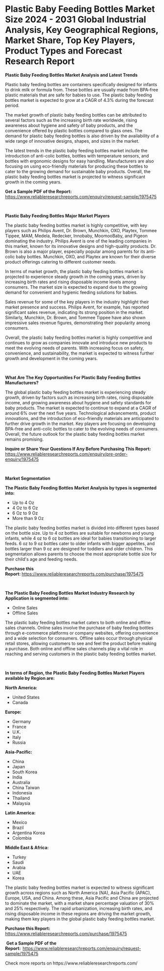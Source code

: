 <p><h1>Plastic Baby Feeding Bottles Market Size 2024 - 2031 Global Industrial Analysis, Key Geographical Regions, Market Share, Top Key Players, Product Types and Forecast Research Report</h1></p><p><strong>Plastic Baby Feeding Bottles Market Analysis and Latest Trends</strong></p>
<p><p>Plastic baby feeding bottles are containers specifically designed for infants to drink milk or formula from. These bottles are usually made from BPA-free plastic materials that are safe for babies to use. The plastic baby feeding bottles market is expected to grow at a CAGR of 4.3% during the forecast period.</p><p>The market growth of plastic baby feeding bottles can be attributed to several factors such as the increasing birth rate worldwide, rising awareness about hygiene and safety of baby products, and the convenience offered by plastic bottles compared to glass ones. The demand for plastic baby feeding bottles is also driven by the availability of a wide range of innovative designs, shapes, and sizes in the market.</p><p>The latest trends in the plastic baby feeding bottles market include the introduction of anti-colic bottles, bottles with temperature sensors, and bottles with ergonomic designs for easy handling. Manufacturers are also focusing on using eco-friendly materials for producing these bottles to cater to the growing demand for sustainable baby products. Overall, the plastic baby feeding bottles market is projected to witness significant growth in the coming years.</p></p>
<p><strong>Get a Sample PDF of the Report:&nbsp;</strong> <a href="https://www.reliableresearchreports.com/enquiry/request-sample/1975475">https://www.reliableresearchreports.com/enquiry/request-sample/1975475</a></p>
<p>&nbsp;</p>
<p><strong>Plastic Baby Feeding Bottles Major Market Players</strong></p>
<p><p>The plastic baby feeding bottles market is highly competitive, with key players such as Philips Avent, Dr. Brown, Munchkin, OXO, Playtex, Tommee Tippee, MAM, Medela, Redecker, Innobaby, MoomooBaby, and Pigeon dominating the industry. Philips Avent is one of the leading companies in this market, known for its innovative designs and high-quality products. Dr. Brown is also a major player, especially popular among parents for its anti-colic baby bottles. Munchkin, OXO, and Playtex are known for their diverse product offerings catering to different customer needs.</p><p>In terms of market growth, the plastic baby feeding bottles market is projected to experience steady growth in the coming years, driven by increasing birth rates and rising disposable income levels among consumers. The market size is expected to expand due to the growing demand for convenient and hygienic feeding solutions for babies. </p><p>Sales revenue for some of the key players in the industry highlight their market presence and success. Philips Avent, for example, has reported significant sales revenue, indicating its strong position in the market. Similarly, Munchkin, Dr. Brown, and Tommee Tippee have also shown impressive sales revenue figures, demonstrating their popularity among consumers.</p><p>Overall, the plastic baby feeding bottles market is highly competitive and continues to grow as companies innovate and introduce new products to meet the evolving needs of parents. With increasing focus on safety, convenience, and sustainability, the market is expected to witness further growth and development in the coming years.</p></p>
<p>&nbsp;</p>
<p><strong>What Are The Key Opportunities For Plastic Baby Feeding Bottles Manufacturers?</strong></p>
<p><p>The global plastic baby feeding bottles market is experiencing steady growth, driven by factors such as increasing birth rates, rising disposable income, and growing awareness about hygiene and safety standards for baby products. The market is expected to continue to expand at a CAGR of around 6% over the next five years. Technological advancements, product innovations, and the introduction of eco-friendly materials are anticipated to further drive growth in the market. Key players are focusing on developing BPA-free and anti-colic bottles to cater to the evolving needs of consumers. Overall, the future outlook for the plastic baby feeding bottles market remains promising.</p></p>
<p><strong>Inquire or Share Your Questions If Any Before Purchasing This Report:</strong> <a href="https://www.reliableresearchreports.com/enquiry/pre-order-enquiry/1975475">https://www.reliableresearchreports.com/enquiry/pre-order-enquiry/1975475</a></p>
<p>&nbsp;</p>
<p><strong>Market Segmentation</strong></p>
<p><strong>The Plastic Baby Feeding Bottles Market Analysis by types is segmented into:</strong></p>
<p><ul><li>Up to 4 Oz</li><li>4 Oz to 6 Oz</li><li>6 Oz to 9 Oz</li><li>More than 9 Oz</li></ul></p>
<p><p>The plastic baby feeding bottles market is divided into different types based on the bottle size. Up to 4 oz bottles are suitable for newborns and young infants, while 4 oz to 6 oz bottles are ideal for babies transitioning to larger feeds. 6 oz to 9 oz bottles cater to older infants with bigger appetites, and bottles larger than 9 oz are designed for toddlers and older children. This segmentation allows parents to choose the most appropriate bottle size for their child's age and feeding needs.</p></p>
<p><strong>Purchase this Report:&nbsp;</strong><a href="https://www.reliableresearchreports.com/purchase/1975475">https://www.reliableresearchreports.com/purchase/1975475</a></p>
<p>&nbsp;</p>
<p><strong>The Plastic Baby Feeding Bottles Market Industry Research by Application is segmented into:</strong></p>
<p><ul><li>Online Sales</li><li>Offline Sales</li></ul></p>
<p><p>The plastic baby feeding bottles market caters to both online and offline sales channels. Online sales involve the purchase of baby feeding bottles through e-commerce platforms or company websites, offering convenience and a wide selection for consumers. Offline sales occur through physical retail stores, allowing customers to see and feel the product before making a purchase. Both online and offline sales channels play a vital role in reaching and serving customers in the plastic baby feeding bottles market.</p></p>
<p>&nbsp;</p>
<p><strong>In terms of Region, the Plastic Baby Feeding Bottles Market Players available by Region are:</strong></p>
<p>
    <p> <strong> North America: </strong>
        <ul>
            <li>United States</li>
            <li>Canada</li>
        </ul>
        </p> 
    <p> <strong> Europe: </strong>
        <ul>
            <li>Germany</li>
            <li>France</li>
            <li>U.K.</li>
            <li>Italy</li>
            <li>Russia</li>
        </ul>
        </p> 
    <p> <strong> Asia-Pacific: </strong>
        <ul>
            <li>China</li>
            <li>Japan</li>
            <li>South Korea</li>
            <li>India</li>
            <li>Australia</li>
            <li>China Taiwan</li>
            <li>Indonesia</li>
            <li>Thailand</li>
            <li>Malaysia</li>
        </ul>
        </p> 
    <p> <strong> Latin America: </strong>
        <ul>
            <li>Mexico</li>
            <li>Brazil</li>
            <li>Argentina Korea</li>
            <li>Colombia</li>
        </ul>
        </p> 
    <p> <strong> Middle East & Africa: </strong>
        <ul>
            <li>Turkey</li>
            <li>Saudi</li>
            <li>Arabia</li>
            <li>UAE</li>
            <li>Korea</li>
        </ul>
    </p>
    </p>
<p><p>The plastic baby feeding bottles market is expected to witness significant growth across regions such as North America (NA), Asia Pacific (APAC), Europe, USA, and China. Among these, Asia Pacific and China are projected to dominate the market, with a market share percentage valuation of 30% and 25% respectively. The rapid urbanization, increasing birth rates, and rising disposable income in these regions are driving the market growth, making them key players in the global plastic baby feeding bottles market.</p></p>
<p><strong>Purchase this Report: </strong><a href="https://www.reliableresearchreports.com/purchase/1975475">https://www.reliableresearchreports.com/purchase/1975475</a></p>
<p>&nbsp;<strong>Get a Sample PDF of the Report:&nbsp;&nbsp;</strong><a href="https://www.reliableresearchreports.com/enquiry/request-sample/1975475">https://www.reliableresearchreports.com/enquiry/request-sample/1975475</a></p>
<p><strong></strong></p>
<p>Check more reports on https://www.reliableresearchreports.com/</p>